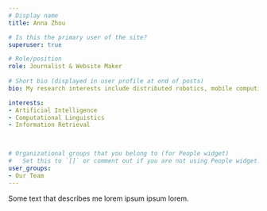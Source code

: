 ```yaml
---
# Display name
title: Anna Zhou

# Is this the primary user of the site?
superuser: true

# Role/position
role: Journalist & Website Maker
 
# Short bio (displayed in user profile at end of posts)
bio: My research interests include distributed robotics, mobile computing and programmable matter.

interests:
- Artificial Intelligence
- Computational Linguistics
- Information Retrieval

 

# Organizational groups that you belong to (for People widget)
#   Set this to `[]` or comment out if you are not using People widget.
user_groups:
- Our Team
---
```


Some text that describes me lorem ipsum ipsum lorem.


